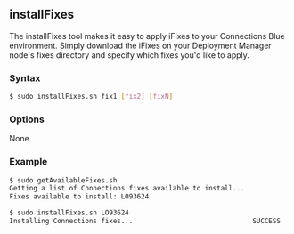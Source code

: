 ## installFixes

The installFixes tool makes it easy to apply iFixes to your Connections Blue environment. Simply download the iFixes on your
Deployment Manager node's fixes directory and specify which fixes you'd like to apply.

### Syntax

```Bash
$ sudo installFixes.sh fix1 [fix2] [fixN]
```

### Options

None.

### Example

```Bash
$ sudo getAvailableFixes.sh
Getting a list of Connections fixes available to install...
Fixes available to install: LO93624

$ sudo installFixes.sh LO93624
Installing Connections fixes...                              SUCCESS
```